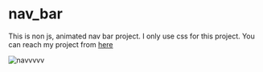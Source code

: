 # nav_bar

This is non js, animated nav bar project. I only use css for this project. You can reach my project from [here](https://esadakman.github.io/nav_bar/)

![navvvvv](https://user-images.githubusercontent.com/98649983/168890166-57f0e44e-49a0-4f21-a39e-491e7fc22453.gif)
